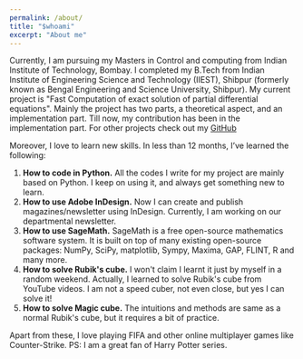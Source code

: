 ```yaml
---
permalink: /about/
title: "$whoami"
excerpt: "About me"
---
```


Currently, I am pursuing my Masters in Control and computing from Indian Institute of Technology, Bombay. I completed my B.Tech from Indian Institute of Engineering Science and Technology (IIEST), Shibpur (formerly known as Bengal Engineering and Science University, Shibpur).
My current project is "Fast Computation of exact solution of partial differential equations". Mainly the project has two parts, a theoretical aspect, and an implementation part.  Till now, my contribution has been in the implementation part. For other projects check out my [GitHub]("https://github.com/ayansengupta17/")

Moreover, I love to learn new skills. In less than 12 months, I’ve learned the following:
1. **How to code in Python.** All the codes I write for my project are mainly based on Python. I keep on using it, and always get something new to learn.
2. **How to use Adobe InDesign.** Now I can create and publish magazines/newsletter using InDesign. Currently, I am working on our departmental newsletter.
3. **How to use SageMath.** SageMath is a free open-source mathematics software system. It is built on top of many existing open-source packages: NumPy, SciPy, matplotlib, Sympy, Maxima, GAP, FLINT, R and many more.
4. **How to solve Rubik's cube.** I won't claim I learnt it just by myself in a random weekend. Actually, I learned to solve Rubik's cube from YouTube videos. I am not a speed cuber, not even close, but yes I can solve it!
5. **How to solve Magic cube.** The intuitions and methods are same as a normal Rubik's cube, but it requires a bit of practice.

Apart from these, I love playing FIFA and other online multiplayer games like Counter-Strike.
PS: I am a great fan of Harry Potter series.

